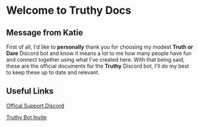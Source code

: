 # Welcome to Truthy Docs

## **Message from Katie**

First of all, I'd like to **personally** thank you for choosing my modest **Truth or Dare** Discord bot and know it means a lot to me how many people have fun and connect together using what I've created here. With that being said, these are the official documents for the **Truthy** Discord bot, I'll do my best to keep these up to date and relevant.

## **Useful Links**
[Offical Support Discord](https://discord.gg/KPmXsWZYHD)

 [Truthy Bot Invite](https://discord.com/oauth2/authorize?client_id=941836651037098037&permissions=2147486720&scope=bot%20applications.commands)


